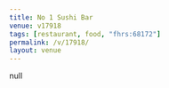 ```yaml
---
title: No 1 Sushi Bar
venue: v17918
tags: [restaurant, food, "fhrs:68172"]
permalink: /v/17918/
layout: venue
---
```

null